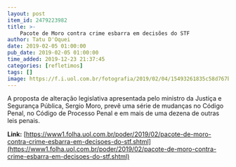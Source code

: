 ```yaml
---
layout: post
item_id: 2479223982
title: >-
    Pacote de Moro contra crime esbarra em decisões do STF
author: Tatu D'Oquei
date: 2019-02-05 01:00:00
pub_date: 2019-02-05 01:00:00
time_added: 2019-12-23 21:37:45
categories: [refletimos]
tags: []
image: https://f.i.uol.com.br/fotografia/2019/02/04/15493261835c58d767b7ddf_1549326183_3x2_rt.jpg
---
```


A proposta de alteração legislativa apresentada pelo ministro da Justiça e Segurança Pública, Sergio Moro, prevê uma série de mudanças no Código Penal, no Código de Processo Penal e em mais de uma dezena de outras leis penais.

**Link:** [https://www1.folha.uol.com.br/poder/2019/02/pacote-de-moro-contra-crime-esbarra-em-decisoes-do-stf.shtml](https://www1.folha.uol.com.br/poder/2019/02/pacote-de-moro-contra-crime-esbarra-em-decisoes-do-stf.shtml)

